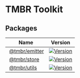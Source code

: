 # TMBR Toolkit

## Packages
| Name| Version |
| --- | --- |
| [@tmbr/emitter](./emitter) | [![Version](https://flat.badgen.net/npm/v/@tmbr/emitter)](https://www.npmjs.com/package/@tmbr/emitter)
| [@tmbr/store](./store) | [![Version](https://flat.badgen.net/npm/v/@tmbr/store)](https://www.npmjs.com/package/@tmbr/store)
| [@tmbr/utils](./observer) | [![Version](https://flat.badgen.net/npm/v/@tmbr/utils)](https://www.npmjs.com/package/@tmbr/utils)
